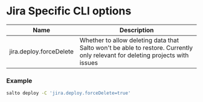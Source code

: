 # Jira Specific CLI options

| Name                           |  Description
| -------------------------------| ------------------------
| jira.deploy.forceDelete        |  Whether to allow deleting data that Salto won't be able to restore. Currently only relevant for deleting projects with issues


### Example

```bash
salto deploy -C 'jira.deploy.forceDelete=true'
```